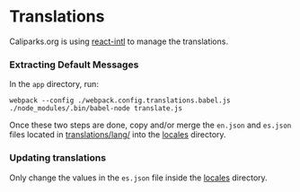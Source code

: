 # Translations
Caliparks.org is using [react-intl](https://github.com/yahoo/react-intl) to manage the translations.

### Extracting Default Messages
In the `app` directory, run:
```
webpack --config ./webpack.config.translations.babel.js
./node_modules/.bin/babel-node translate.js
```

Once these two steps are done, copy and/or merge the `en.json` and `es.json` files located in [translations/lang/](./translations/lang/) into the [locales](./locales) directory.

### Updating translations
Only change the values in the `es.json` file inside the [locales](./locales) directory.
